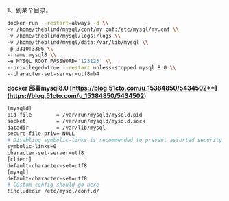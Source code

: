 1、到某个目录。

```bash
docker run --restart=always -d \\
-v /home/theblind/mysql/conf/my.cnf:/etc/mysql/my.cnf \\
-v /home/theblind/mysql/logs:/logs \\
-v /home/theblind/mysql/data:/var/lib/mysql \\
-p 3310:3306 \\
--name mysql8 \\
-e MYSQL_ROOT_PASSWORD='123123' \\
--privileged=true --restart unless-stopped mysql:8.0 \\
--character-set-server=utf8mb4
```

**docker 部署mysql8.0 [https://blog.51cto.com/u_15384850/5434502**](https://blog.51cto.com/u_15384850/5434502**)

```bash
[mysqld]
pid-file        = /var/run/mysqld/mysqld.pid
socket          = /var/run/mysqld/mysqld.sock
datadir         = /var/lib/mysql
secure-file-priv= NULL
# Disabling symbolic-links is recommended to prevent assorted security risks
symbolic-links=0
character-set-server=utf8
[client]
default-character-set=utf8
[mysql]
default-character-set=utf8
# Custom config should go here
!includedir /etc/mysql/conf.d/
```